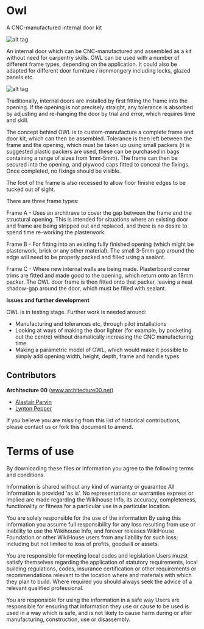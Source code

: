 # Owl
A CNC-manufactured internal door kit

![alt tag](https://github.com/wikihouseproject/Owl/blob/master/Owl_Iso.png)

An internal door which can be CNC-manufactured and assembled as a kit without need for carpentry skills. OWL can be used with a number of different frame types, depending on the application. It could also be adapted for different door furniture / ironmongery including locks, glazed panels etc.


![alt tag](https://github.com/wikihouseproject/Owl/blob/master/Owl_Banner.png)

Traditionally, internal doors are installed by first fitting the frame into the opening. If the opening is not precisely straight, any tolerance is absorbed by adjusting and re-hanging the door by trial and error, which requires time and skill. 

The concept behind OWL is to custom-manufacture a complete frame and door kit, which can then be assembled. Tolerance is then left between the frame and the opening, which must be taken up using small packers (it is suggested plastic packers are used, these can be purchased in bags containing a range of sizes from 1mm-5mm). The frame can then be secured into the opening, and plywood caps fitted to conceal the fixings. Once completed, no fixings should be visible.

The foot of the frame is also recessed to allow floor finishe edges to be tucked out of sight.

There are three frame types:

Frame A - Uses an architrave to cover the gap between the frame and the structural opening. This is intended for situations where an existing door and frame are being stripped out and replaced, and there is no desire to spend time re-working the plasterwork.

Frame B - For fitting into an existing fully finished opening (which might be plasterwork, brick or any other material). The small 3-5mm gap around the edge will need to be properly packed and filled using a sealant.

Frame C - Where new internal walls are being made. Plasterboard corner trims are fitted and made good to the opening, which return onto an 18mm packer. The OWL door frame is then fitted onto that packer, leaving a neat shadow-gap around the door, which must be filled with sealant.

**Issues and further development**

OWL is in testing stage. Further work is needed around:

- Manufacturing and tolerances etc, through pilot installations
- Looking at ways of making the door lighter (for example, by pocketing out the centre) without dramatically increasing the CNC manufacturing time.
- Making a parametric model of OWL, which would make it possible to simply add opening width, height, depth, frame and handle types.


## Contributors

**Architecture 00** (www.architecture00.net)
- [Alastair Parvin](https://twitter.com/AlastairParvin)
- [Lynton Pepper](https://twitter.com/lyntonpepper)


If you believe you are missing from this list of historical contributions, please contact us or fork this document to amend.

# Terms of use

By downloading these files or information you agree to the following terms and conditions.

Information is shared without any kind of warranty or guarantee
All Information is provided ‘as is’. No representations or warranties express or implied are made regarding the Wikihouse Info, its accuracy, completeness, functionality or fitness for a particular use in a particular location.  

You are solely responsible for the use of the information
By using this information you assume full responsibility for any loss resulting from use or inability to use the Wikihouse Info, and forever releases WikiHouse Foundation or other WikiHouse users from any liability for such loss;  including but not limited to loss of profits, goodwill or assets.

You are responsible for meeting local codes and legislation
Users muzst satisfy themselves regarding the application of statutory requirements, local building regulations, codes, insurance certification or other requirements or recommendations relevant to the location where and materials with which they plan to build. Where required you should always seek the advice of a relevant qualified professional.

You are responsible for using the information in a safe way
 Users are responsible for ensuring that information they use or cause to be used is used in a way which is safe, and is not likely to cause harm during or after manufacturing, construction, use or disassembly.
